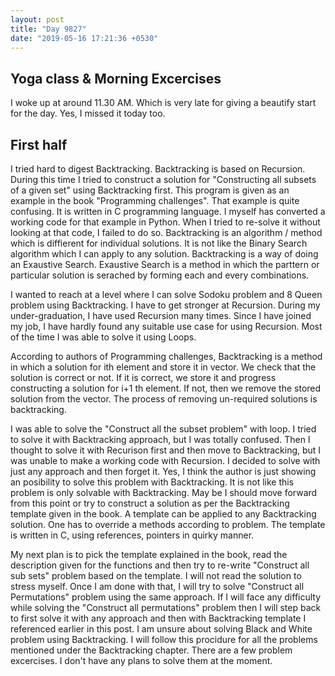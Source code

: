 ```yaml
---
layout: post
title: "Day 9827"
date: "2019-05-16 17:21:36 +0530"
---
```


## Yoga class & Morning Excercises

I woke up at around 11.30 AM. Which is very late for giving a beautify start
for the day. Yes, I missed it today too.


## First half

I tried hard to digest Backtracking. Backtracking is based on Recursion. During
this time I tried to construct a solution for "Constructing all subsets of a
given set" using Backtracking first. This program is given as an example in the
book "Programming challenges". That example is quite confusing. It is written
in C programming language. I myself has converted a working code for that
example in Python. When I tried to re-solve it without looking at that code, I
failed to do so. Backtracking is an algorithm / method which is diffierent for
individual solutions. It is not like the Binary Search algorithm which I can
apply to any solution. Backtracking is a way of doing an Exaustive Search.
Exaustive Search is a method in which the parttern or particular solution is
serached by forming each and every combinations.

I wanted to reach at a level where I can solve Sodoku problem and 8 Queen
problem using Backtracking. I have to get stronger at Recursion. During my
under-graduation, I have used Recursion many times. Since I have joined my job,
I have hardly found any suitable use case for using Recursion. Most of the time
I was able to solve it using Loops.

According to authors of Programming challenges, Backtracking is a method in
which a solution for ith element and store it in vector. We check that the
solution is correct or not. If it is correct, we store it and progress
constructing a solution for i+1 th element. If not, then we remove the stored
solution from the vector. The process of removing un-required solutions is
backtracking.

I was able to solve the "Construct all the subset problem" with loop. I tried
to solve it with Backtracking approach, but I was totally confused. Then I
thought to solve it with Recurison first and then move to Backtracking, but I
was unable to make a working code with Recursion. I decided to solve with just
any approach and then forget it. Yes, I think the author is just showing an
posibility to solve this problem with Backtracking. It is not like this problem
is only solvable with Backtracking. May be I should move forward from this
point or try to construct a solution as per the Backtracking template given in
the book. A template can be applied to any Backtracking solution. One has to
override a methods according to problem. The template is written in C, using
references, pointers in quirky manner.

My next plan is to pick the template explained in the book, read the
description given for the functions and then try to re-write "Construct all sub
sets" problem based on the template. I will not read the solution to stress
myself. Once I am done with that, I will try to solve "Construct all
Permutations" problem using the same approach. If I will face any difficulty
while solving the "Construct all permutations" problem then I will step back to
first solve it with any approach and then with Backtracking template I
referenced earlier in this post. I am unsure about solving Black and White
problem using Backtracking. I will follow this procidure for all the problems
mentioned under the Backtracking chapter. There are a few problem excercises. I
don't have any plans to solve them at the moment.
